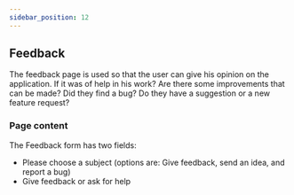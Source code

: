 ```yaml
---
sidebar_position: 12
---
```


## Feedback

The feedback page is used so that the user can give his opinion on the application. 
If it was of help in his work?
Are there some improvements that can be made? 
Did they find a bug?
Do they have a suggestion or a new feature request?

### Page content

The Feedback form has two fields:
  - Please choose a subject (options are: Give feedback, send an idea, and report a bug)
  - Give feedback or ask for help